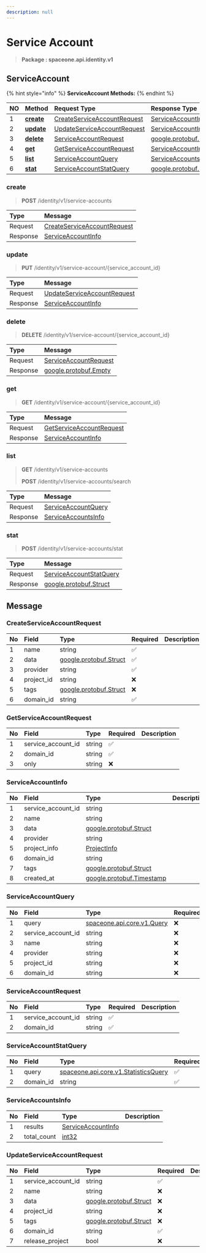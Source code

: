 ```yaml
---
description: null
---
```


# Service Account

> **Package : spaceone.api.identity.v1**

## ServiceAccount

{% hint style="info" %}
**ServiceAccount Methods:**
{% endhint %}

| NO | Method | Request Type | Response Type | Description |
| :--- | :--- | :--- | :--- | :--- |
| 1 | [**create**](service-account.md#create) | [CreateServiceAccountRequest](service-account.md#createserviceaccountrequest) | [ServiceAccountInfo](service-account.md#serviceaccountinfo) |  |
| 2 | [**update**](service-account.md#update) | [UpdateServiceAccountRequest](service-account.md#updateserviceaccountrequest) | [ServiceAccountInfo](service-account.md#serviceaccountinfo) |  |
| 3 | [**delete**](service-account.md#delete) | [ServiceAccountRequest](service-account.md#serviceaccountrequest) | [google.protobuf.Empty](https://github.com/protocolbuffers/protobuf/blob/master/src/google/protobuf/empty.proto) |  |
| 4 | [**get**](service-account.md#get) | [GetServiceAccountRequest](service-account.md#getserviceaccountrequest) | [ServiceAccountInfo](service-account.md#serviceaccountinfo) |  |
| 5 | [**list**](service-account.md#list) | [ServiceAccountQuery](service-account.md#serviceaccountquery) | [ServiceAccountsInfo](service-account.md#serviceaccountsinfo) |  |
| 6 | [**stat**](service-account.md#stat) | [ServiceAccountStatQuery](service-account.md#serviceaccountstatquery) | [google.protobuf.Struct](https://github.com/protocolbuffers/protobuf/blob/master/src/google/protobuf/struct.proto) |  |

### create

> **POST** /identity/v1/service-accounts

| Type | Message |
| :--- | :--- |
| Request | [CreateServiceAccountRequest](service-account.md#createserviceaccountrequest) |
| Response | [ServiceAccountInfo](service-account.md#serviceaccountinfo) |

### update

> **PUT** /identity/v1/service-account/{service\_account\_id}

| Type | Message |
| :--- | :--- |
| Request | [UpdateServiceAccountRequest](service-account.md#updateserviceaccountrequest) |
| Response | [ServiceAccountInfo](service-account.md#serviceaccountinfo) |

### delete

> **DELETE** /identity/v1/service-account/{service\_account\_id}

| Type | Message |
| :--- | :--- |
| Request | [ServiceAccountRequest](service-account.md#serviceaccountrequest) |
| Response | [google.protobuf.Empty](https://github.com/protocolbuffers/protobuf/blob/master/src/google/protobuf/empty.proto) |

### get

> **GET** /identity/v1/service-account/{service\_account\_id}

| Type | Message |
| :--- | :--- |
| Request | [GetServiceAccountRequest](service-account.md#getserviceaccountrequest) |
| Response | [ServiceAccountInfo](service-account.md#serviceaccountinfo) |

### list

> **GET** /identity/v1/service-accounts
>
> **POST** /identity/v1/service-accounts/search

| Type | Message |
| :--- | :--- |
| Request | [ServiceAccountQuery](service-account.md#serviceaccountquery) |
| Response | [ServiceAccountsInfo](service-account.md#serviceaccountsinfo) |

### stat

> **POST** /identity/v1/service-accounts/stat

| Type | Message |
| :--- | :--- |
| Request | [ServiceAccountStatQuery](service-account.md#serviceaccountstatquery) |
| Response | [google.protobuf.Struct](https://github.com/protocolbuffers/protobuf/blob/master/src/google/protobuf/struct.proto) |

## Message

### CreateServiceAccountRequest

| No | Field | Type | Required | Description |
| :--- | :--- | :--- | :--- | :--- |
| 1 | name | string | ✅ |  |
| 2 | data | [google.protobuf.Struct](https://github.com/protocolbuffers/protobuf/blob/master/src/google/protobuf/struct.proto) | ✅ |  |
| 3 | provider | string | ✅ |  |
| 4 | project\_id | string | ❌ |  |
| 5 | tags | [google.protobuf.Struct](https://github.com/protocolbuffers/protobuf/blob/master/src/google/protobuf/struct.proto) | ❌ |  |
| 6 | domain\_id | string | ✅ |  |

### GetServiceAccountRequest

| No | Field | Type | Required | Description |
| :--- | :--- | :--- | :--- | :--- |
| 1 | service\_account\_id | string | ✅ |  |
| 2 | domain\_id | string | ✅ |  |
| 3 | only | string | ❌ |  |

### ServiceAccountInfo

| No | Field | Type | Description |
| :--- | :--- | :--- | :--- |
| 1 | service\_account\_id | string |  |
| 2 | name | string |  |
| 3 | data | [google.protobuf.Struct](https://github.com/protocolbuffers/protobuf/blob/master/src/google/protobuf/struct.proto) |  |
| 4 | provider | string |  |
| 5 | project\_info | [ProjectInfo](service-account.md#projectinfo) |  |
| 6 | domain\_id | string |  |
| 7 | tags | [google.protobuf.Struct](https://github.com/protocolbuffers/protobuf/blob/master/src/google/protobuf/struct.proto) |  |
| 8 | created\_at | [google.protobuf.Timestamp](https://github.com/protocolbuffers/protobuf/blob/master/src/google/protobuf/timestamp.proto) |  |

### ServiceAccountQuery

| No | Field | Type | Required | Description |
| :--- | :--- | :--- | :--- | :--- |
| 1 | query | [spaceone.api.core.v1.Query](https://spaceone-dev.gitbook.io/api-reference/common-v1/search-query) | ❌ |  |
| 2 | service\_account\_id | string | ❌ |  |
| 3 | name | string | ❌ |  |
| 4 | provider | string | ❌ |  |
| 5 | project\_id | string | ❌ |  |
| 6 | domain\_id | string | ❌ |  |

### ServiceAccountRequest

| No | Field | Type | Required | Description |
| :--- | :--- | :--- | :--- | :--- |
| 1 | service\_account\_id | string | ✅ |  |
| 2 | domain\_id | string | ✅ |  |

### ServiceAccountStatQuery

| No | Field | Type | Required | Description |
| :--- | :--- | :--- | :--- | :--- |
| 1 | query | [spaceone.api.core.v1.StatisticsQuery](https://spaceone-dev.gitbook.io/api-reference/common-v1/statistics-query) | ✅ |  |
| 2 | domain\_id | string | ✅ |  |

### ServiceAccountsInfo

| No | Field | Type | Description |
| :--- | :--- | :--- | :--- |
| 1 | results | [ServiceAccountInfo](service-account.md#serviceaccountinfo) |  |
| 2 | total\_count | [int32](https://github.com/protocolbuffers/protobuf/blob/master/src/google/protobuf/type.proto) |  |

### UpdateServiceAccountRequest

| No | Field | Type | Required | Description |
| :--- | :--- | :--- | :--- | :--- |
| 1 | service\_account\_id | string | ✅ |  |
| 2 | name | string | ❌ |  |
| 3 | data | [google.protobuf.Struct](https://github.com/protocolbuffers/protobuf/blob/master/src/google/protobuf/struct.proto) | ❌ |  |
| 4 | project\_id | string | ❌ |  |
| 5 | tags | [google.protobuf.Struct](https://github.com/protocolbuffers/protobuf/blob/master/src/google/protobuf/struct.proto) | ❌ |  |
| 6 | domain\_id | string | ✅ |  |
| 7 | release\_project | bool | ❌ |  |

